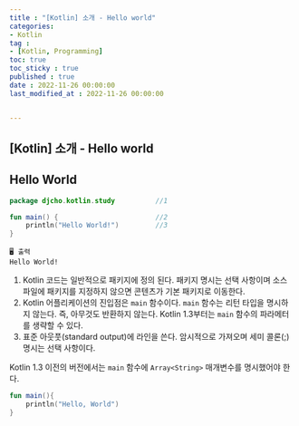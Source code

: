 ```yaml
---
title : "[Kotlin] 소개 - Hello world"
categories:
- Kotlin
tag :
- [Kotlin, Programming]
toc: true
toc_sticky : true
published : true
date : 2022-11-26 00:00:00
last_modified_at : 2022-11-26 00:00:00


---
```


## [Kotlin] 소개 - Hello world



## Hello World

```kotlin
package djcho.kotlin.study          //1  

fun main() {                        //2
    println("Hello World!")         //3
}
```

```
🖥️ 출력
Hello World!
```

1. Kotlin 코드는 일반적으로 패키지에 정의 된다. 패키지 명시는 선택 사항이며 소스 파일에 패키지를 지정하지 않으면 콘텐츠가 기본 패키지로 이동한다.
2. Kotlin 어플리케이션의 진입점은 `main` 함수이다. `main` 함수는 리턴 타입을 명시하지 않는다. 즉, 아무것도 반환하지 않는다. Kotlin 1.3부터는 `main` 함수의 파라메터를 생략할 수 있다. 
3. 표준 아웃풋(standard output)에 라인을 쓴다. 암시적으로 가져오며 세미 콜론(;) 명시는 선택 사항이다.

Kotlin 1.3 이전의 버전에서는 `main` 함수에 `Array<String>` 매개변수를 명시했어야 한다. 

```kotlin
fun main(){
    println("Hello, World")
}
```

